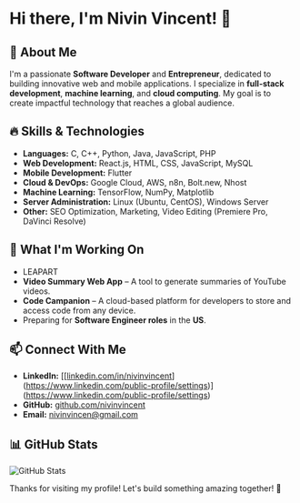 # Hi there, I'm Nivin Vincent! 👋

## 🚀 About Me
I'm a passionate **Software Developer** and **Entrepreneur**, dedicated to building innovative web and mobile applications. I specialize in **full-stack development**, **machine learning**, and **cloud computing**. My goal is to create impactful technology that reaches a global audience. 

## 🔥 Skills & Technologies
- **Languages:** C, C++, Python, Java, JavaScript, PHP
- **Web Development:** React.js, HTML, CSS, JavaScript, MySQL
- **Mobile Development:** Flutter
- **Cloud & DevOps:** Google Cloud, AWS, n8n, Bolt.new, Nhost
- **Machine Learning:** TensorFlow, NumPy, Matplotlib
- **Server Administration:** Linux (Ubuntu, CentOS), Windows Server
- **Other:** SEO Optimization, Marketing, Video Editing (Premiere Pro, DaVinci Resolve)

## 🎯 What I'm Working On
- LEAPART
- **Video Summary Web App** – A tool to generate summaries of YouTube videos.
- **Code Campanion** – A cloud-based platform for developers to store and access code from any device.
- Preparing for **Software Engineer roles** in the **US**.

## 📫 Connect With Me
- **LinkedIn:** [[[linkedin.com/in/nivinvincent](https://linkedin.com/in/nivinvincent)](https://www.linkedin.com/public-profile/settings)](https://www.linkedin.com/public-profile/settings)
- **GitHub:** [github.com/nivinvincent](https://github.com/nivinvincent)
- **Email:** nivinvincen@gmail.com

## 📊 GitHub Stats
![GitHub Stats](https://github-readme-stats.vercel.app/api?username=nivinvincent&show_icons=true&theme=radical)

Thanks for visiting my profile! Let's build something amazing together! 🚀


<!---
Nivin-Vincent123/Nivin-Vincent123 is a ✨ special ✨ repository because its `README.md` (this file) appears on your GitHub profile.
You can click the Preview link to take a look at your changes.
--->
